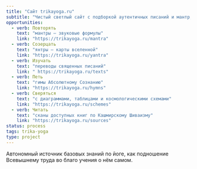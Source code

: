 ```yaml
---
title: "Сайт trikayoga.ru"
subtitle: "Чистый светлый сайт с подборкой аутентичных писаний и мантр, а также с авторскими чертами и бхаджанами."
opportunities:
  - verb: Повторять
    text: "мантры — звуковые формулы"
    link: "https://trikayoga.ru/mantra"
  - verb: Созерцать
    text: "янтры — карты вселенной"
    link: "https://trikayoga.ru/yantra"
  - verb: Изучать
    text: "переводы священных писаний"
    link: " https://trikayoga.ru/texts"
  - verb: Петь
    text: "гимы Абсолютному Сознанию"
    link: "https://trikayoga.ru/hymns"
  - verb: Сверяться
    text: "с диаграммами, таблицами и космологическими схемами"
    link: "https://trikayoga.ru/schemes"
  - verb: Читать
    text: "сканы доступных книг по Кашмирскому Шиваизму"
    link: "https://trikayoga.ru/sources"
status: process
tags: trika-yoga
type: project
---
```


Автономный источник базовых знаний по йоге, как подношение Всевышнему труда во благо учения о нём самом.
